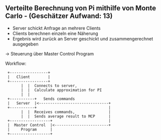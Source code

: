 ## Verteilte Berechnung von Pi mithilfe von Monte Carlo - (Geschätzer Aufwand: 13)
- Server schickt Anfrage an mehrere Clients
- Clients berechnen einzeln eine Näherung
- Ergebnis wird zurück an Server geschickt und zusammengerechnet ausgegeben

-> Steuerung über Master Control Program

Workflow:
```
 +-----------------+
 |   Client        |
 +-----------------+
       |  |  Connects to server,
       |  |  Calculate approximation for PI
       |  |
 +-----------+   Sends commands
 |   Server  |<-------------------------------+
 +-----------+                                |
       |  |  Receives commands,               |
       |  |  Sends average result to MCP      |
 +------------------+                         |
 |  Master Control  |<------------------------+
 |     Program      |
 +------------------+
```

